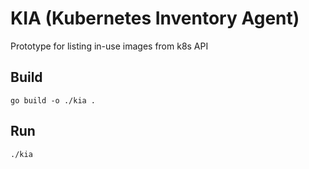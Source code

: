 # KIA (Kubernetes Inventory Agent)
Prototype for listing in-use images from k8s API

## Build
`go build -o ./kia .`

## Run
`./kia`